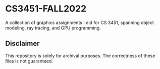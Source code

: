 # CS3451-FALL2022
A collection of graphics assignments I did for CS 3451, spanning object modeling, ray tracing, and GPU programming.

## Disclaimer
This repository is solely for archival purposes. The correctness of these files is not guaranteed.
